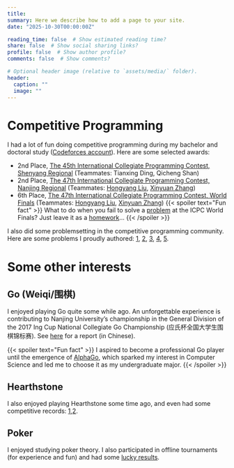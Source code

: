```yaml
---
title: 
summary: Here we describe how to add a page to your site.
date: "2025-10-30T00:00:00Z"

reading_time: false  # Show estimated reading time?
share: false  # Show social sharing links?
profile: false  # Show author profile?
comments: false  # Show comments?

# Optional header image (relative to `assets/media/` folder).
header:
  caption: ""
  image: ""
---
```

# Competitive Programming
I had a lot of fun doing competitive programming during my bachelor and doctoral study ([Codeforces account](https://codeforces.com/profile/Roundgod)). Here are some selected awards: 
- 2nd Place, [The 45th International Collegiate Programming Contest, Shenyang Regional](https://board.xcpcio.com/icpc/2020/shenyang) (Teammates: Tianxing Ding, Qicheng Shan)
- 2nd Place, [The 47th International Collegiate Programming Contest, Nanjing Regional](https://board.xcpcio.com/icpc/47th/nanjing) (Teammates: [Hongyang Liu](https://lhy-gispzjz.github.io/),  [Xinyuan Zhang](https://sites.google.com/view/xinyuanzhang))
- 6th Place, [The 47th International Collegiate Programming Contest, World Finals](https://icpc.global/worldfinals/scoreboard/2023/scoreboards/47/index.html) (Teammates: [Hongyang Liu](https://lhy-gispzjz.github.io/),  [Xinyuan Zhang](https://sites.google.com/view/xinyuanzhang))
{{< spoiler text="Fun fact" >}}
What to do when you fail to solve a [problem](../uploads/WFB.pdf) at the ICPC World Finals? Just leave it as a [homework](https://tcs.nju.edu.cn/wiki/index.php?title=%E7%BB%84%E5%90%88%E6%95%B0%E5%AD%A6_(Spring_2024)/Problem_Set_4)...
{{< /spoiler >}}

I also did some problemsetting in the competitive programming community. Here are some problems I proudly authored: [1](https://codeforces.com/gym/104065/problem/H), [2](https://codeforces.com/gym/104065/problem/K), [3](https://codeforces.com/gym/105632/problem/H), [4](https://ac.nowcoder.com/acm/contest/57358/I), [5](https://ac.nowcoder.com/acm/contest/81598/K).

# Some other interests

## Go (Weiqi/围棋)

I enjoyed playing Go quite some while ago. An unforgettable experience is contributing to Nanjing University’s championship in the General Division of the 2017 Ing Cup National Collegiate Go Championship (应氏杯全国大学生围棋锦标赛). See [here](https://www.sohu.com/a/165237506_806199) for a report (in Chinese).

{{< spoiler text="Fun fact" >}}
I aspired to become a professional Go player until the emergence of [AlphaGo](https://en.wikipedia.org/wiki/AlphaGo), which sparked my interest in Computer Science and led me to choose it as my undergraduate major.
{{< /spoiler >}}

## Hearthstone

I also enjoyed playing Hearthstone some time ago, and even had some competitive records: [1](https://www.hsguru.com/battlefy/tournament/6107b8dba3f8bf704c2fbb09/player/wcysai%231121?stage_id=6128feafc136af119984a05e),[2](https://www.hsguru.com/battlefy/tournament/60b75695c2e3fd31243ff2c3/player/wcysai%231378?stage_id=60cd2691890a1249589579e9). 

## Poker

I enjoyed studying poker theory. I also participated in offline tournaments (for experience and fun) and had some [lucky results](https://www.theasianpokertour.com/series/apt-jeju-south-korea-2025/events/8a316e6d-fe68-4c5a-8e4b-80625702cd86).